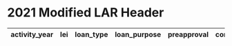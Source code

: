 # 2021 Modified LAR Header  

| activity\_year | lei | loan\_type | loan\_purpose | preapproval | construction\_method | occupancy\_type | loan\_amount | action\_taken | state\_code | county\_code | census\_tract | applicant\_ethnicity\_1 | applicant\_ethnicity\_2 | applicant\_ethnicity\_3 | applicant\_ethnicity\_4 | applicant\_ethnicity\_5 | co\_applicant\_ethnicity\_1 | co\_applicant\_ethnicity\_2 | co\_applicant\_ethnicity\_3 | co\_applicant\_ethnicity\_4 | co\_applicant\_ethnicity\_5 | applicant\_ethnicity\_observed | co\_applicant\_ethnicity\_observed | applicant\_race\_1 | applicant\_race\_2 | applicant\_race\_3 | applicant\_race\_4 | applicant\_race\_5 | co\_applicant\_race\_1 | co\_applicant\_race\_2 | co\_applicant\_race\_3 | co\_applicant\_race\_4 | co\_applicant\_race\_5 | applicant\_race\_observed | co\_applicant\_race\_observed | applicant\_sex | co\_applicant\_sex | applicant\_sex\_observed | co\_applicant\_sex\_observed | applicant\_age | applicant\_age\_above\_62 | co\_applicant\_age | co\_applicant\_age\_above\_62 | income | purchaser\_type | rate\_spread | hoepa\_status | lien\_status | applicant\_credit\_scoring\_model | co\_applicant\_credit\_scoring\_model | denial\_reason\_1 | denial\_reason\_2 | denial\_reason\_3 | denial\_reason\_4 | total\_loan\_costs | total\_points\_and\_fees | origination\_charges | discount\_points | lender\_credits | interest\_rate | prepayment\_penalty\_term | debt\_to\_income\_ratio | combined\_loan\_to\_value\_ratio | loan\_term | intro\_rate\_period | balloon\_payment | interest\_only\_payment | negative\_amortization | other\_non\_amortizing\_features | property\_value | manufactured\_home\_secured\_property\_type | manufactured\_home\_land\_property\_interest | total\_units | multifamily\_affordable\_units | submission\_of\_application | initially\_payable\_to\_institution | aus\_1 | aus\_2 | aus\_3 | aus\_4 | aus\_5 | reverse\_mortgage | open\_end\_line\_of\_credit | business\_or\_commercial\_purpose | 
|---|-------------------------------|-----------|--------------|-------------|---------------------|----------------|-------------|--------------|-------|--------|--------------|---------------------------------------|---------------------------------------|---------------------------------------|---------------------------------------|---------------------------------------|---------------------------------------------|---------------------------------------------|---------------------------------------------|---------------------------------------------|---------------------------------------------|--------------------------------------------------------------------------------------------|--------------------------------------------------------------------------------------------------|----------------------------------|----------------------------------|----------------------------------|----------------------------------|----------------------------------|----------------------------------------|----------------------------------------|----------------------------------------|----------------------------------------|----------------------------------------|---------------------------------------------------------------------------------------|---------------------------------------------------------------------------------------------|------------------------------|------------------------------------|--------------------------------------------------------------------------------------|--------------------------------------------------------------------------------------------|------------------------------|------------------------|------------------------------------|---------------------------|--------|-------------------|-------------|--------------|-------------|------------------------------------------------------------------|------------------------------------------------------------------------|----------------------|----------------------|----------------------|----------------------|------------------|-----------------------|---------------------|-----------------|----------------|---------------|-------------------------|----------------------|------------------------------|-----------|--------------------------|-----------------|------------------------|-----------------------|-------------------------------|----------------|-----------------------------------------|------------------------------------------|-------------|------------------------------|---------------------------|---------------------------------------|----------------------------------|----------------------------------|----------------------------------|----------------------------------|----------------------------------|------------------|-------------------------|--------------------------------| 
